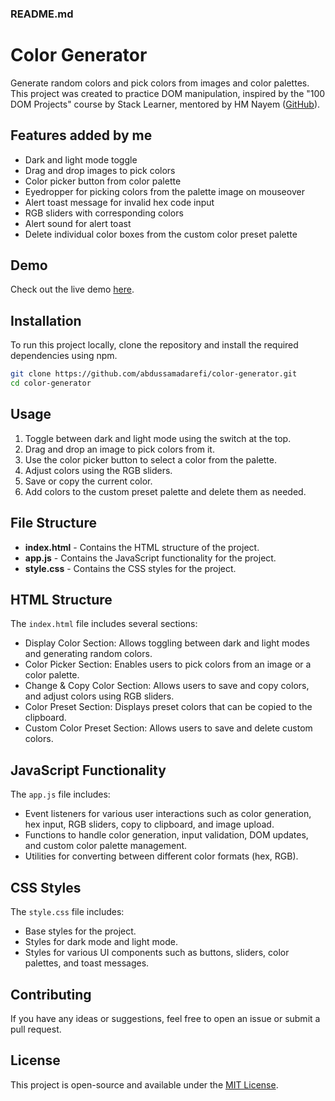 ### README.md

# Color Generator

Generate random colors and pick colors from images and color palettes. This project was created to practice DOM manipulation, inspired by the "100 DOM Projects" course by Stack Learner, mentored by HM Nayem ([GitHub](https://github.com/mrhm-dev)).

## Features added by me

- Dark and light mode toggle
- Drag and drop images to pick colors
- Color picker button from color palette
- Eyedropper for picking colors from the palette image on mouseover
- Alert toast message for invalid hex code input
- RGB sliders with corresponding colors
- Alert sound for alert toast
- Delete individual color boxes from the custom color preset palette

## Demo

Check out the live demo [here](https://incandescent-brigadeiros-5ffa0f.netlify.app/).

## Installation

To run this project locally, clone the repository and install the required dependencies using npm.

```bash
git clone https://github.com/abdussamadarefi/color-generator.git
cd color-generator
```

## Usage

1. Toggle between dark and light mode using the switch at the top.
2. Drag and drop an image to pick colors from it.
3. Use the color picker button to select a color from the palette.
4. Adjust colors using the RGB sliders.
5. Save or copy the current color.
6. Add colors to the custom preset palette and delete them as needed.

## File Structure

- **index.html** - Contains the HTML structure of the project.
- **app.js** - Contains the JavaScript functionality for the project.
- **style.css** - Contains the CSS styles for the project.

## HTML Structure

The `index.html` file includes several sections:
- Display Color Section: Allows toggling between dark and light modes and generating random colors.
- Color Picker Section: Enables users to pick colors from an image or a color palette.
- Change & Copy Color Section: Allows users to save and copy colors, and adjust colors using RGB sliders.
- Color Preset Section: Displays preset colors that can be copied to the clipboard.
- Custom Color Preset Section: Allows users to save and delete custom colors.

## JavaScript Functionality

The `app.js` file includes:
- Event listeners for various user interactions such as color generation, hex input, RGB sliders, copy to clipboard, and image upload.
- Functions to handle color generation, input validation, DOM updates, and custom color palette management.
- Utilities for converting between different color formats (hex, RGB).

## CSS Styles

The `style.css` file includes:
- Base styles for the project.
- Styles for dark mode and light mode.
- Styles for various UI components such as buttons, sliders, color palettes, and toast messages.

## Contributing

If you have any ideas or suggestions, feel free to open an issue or submit a pull request.

## License

This project is open-source and available under the [MIT License](LICENSE).
